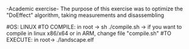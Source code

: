 -Academic exercise- 
The purpose of this exercise was to optimize the "DoEffect" algorithm, taking measurements and disassembling

#OS: LINUX
#TO COMPILE:
in root -> sh ./compile.sh
-> if you want to compile in linux x86/x64 or in ARM, change file "compile.sh"
#TO EXECUTE:
in root-> ./landscape.elf <Mhz of your CPU>

